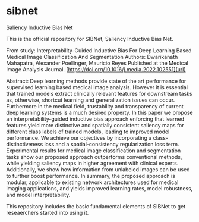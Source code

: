 # sibnet
Saliency Inductive Bias Net

This is the official repository for SIBNet, Saliency Inductive Bias Net. 

From study:
Interpretability-Guided Inductive Bias For Deep Learning Based Medical Image Classification And Segmentation
Authors: Dwarikanath Mahapatra, Alexander Poellinger, Mauricio Reyes
Published at the Medical Image Analysis Journal.
[https://doi.org/10.1016/j.media.2022.102551](url)

Abstract: Deep learning methods provide state of the art performance for supervised learning
based medical image analysis. However it is essential that trained models extract
clinically relevant features for downstream tasks as, otherwise, shortcut learning and
generalization issues can occur. Furthermore in the medical field, trustability and transparency
of current deep learning systems is a much desired property. In this paper we
propose an interpretability-guided inductive bias approach enforcing that learned features
yield more distinctive and spatially consistent saliency maps for different class
labels of trained models, leading to improved model performance. We achieve our
objectives by incorporating a class-distinctiveness loss and a spatial-consistency regularization
loss term. Experimental results for medical image classification and segmentation
tasks show our proposed approach outperforms conventional methods, while
yielding saliency maps in higher agreement with clinical experts. Additionally, we show
how information from unlabeled images can be used to further boost performance. In
summary, the proposed approach is modular, applicable to existing network architectures
used for medical imaging applications, and yields improved learning rates, model
robustness, and model interpretability.

This repository includes the basic fundamental elements of SIBNet to get reseaerchers started into using it. 
